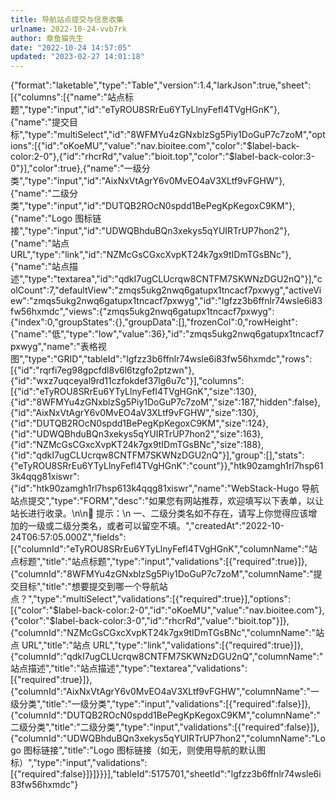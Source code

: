 ```yaml
---
title: 导航站点提交与信息收集
urlname: 2022-10-24-vvb7rk
author: 章鱼猫先生
date: "2022-10-24 14:57:05"
updated: "2023-02-27 14:01:18"
---
```


{"format":"laketable","type":"Table","version":1.4,"larkJson":true,"sheet":\[{"columns":\[{"name":"站点标题","type":"input","id":"eTyROU8SRrEu6YTyLlnyFefl4TVgHGnK"},{"name":"提交目标","type":"multiSelect","id":"8WFMYu4zGNxblzSg5Piy1DoGuP7c7zoM","options":\[{"id":"oKoeMU","value":"nav.bioitee.com","color":"$label-back-color:2-0"},{"id":"rhcrRd","value":"bioit.top","color":"$label-back-color:3-0"}],"color":true},{"name":"一级分类","type":"input","id":"AixNxVtAgrY6v0MvEO4aV3XLtf9vFGHW"},{"name":"二级分类","type":"input","id":"DUTQB2ROcN0spdd1BePegKpKegoxC9KM"},{"name":"Logo 图标链接","type":"input","id":"UDWQBhduBQn3xekys5qYUIRTrUP7hon2"},{"name":"站点 URL","type":"link","id":"NZMcGsCGxcXvpKT24k7gx9tIDmTGsBNc"},{"name":"站点描述","type":"textarea","id":"qdkI7ugCLUcrqw8CNTFM7SKWNzDGU2nQ"}],"colCount":7,"defaultView":"zmqs5ukg2nwq6gatupx1tncacf7pxwyg","activeView":"zmqs5ukg2nwq6gatupx1tncacf7pxwyg","id":"lgfzz3b6ffnlr74wsle6i83fw56hxmdc","views":{"zmqs5ukg2nwq6gatupx1tncacf7pxwyg":{"index":0,"groupStates":{},"groupData":\[],"frozenCol":0,"rowHeight":{"name":"低","type":"low","value":36},"id":"zmqs5ukg2nwq6gatupx1tncacf7pxwyg","name":"表格视图","type":"GRID","tableId":"lgfzz3b6ffnlr74wsle6i83fw56hxmdc","rows":\[{"id":"rqrfi7eg98gpcfdl8v6l6tzgfo2ptzwn"},{"id":"wxz7uqceyal9rd11czfokdef37lg6u7c"}],"columns":\[{"id":"eTyROU8SRrEu6YTyLlnyFefl4TVgHGnK","size":130},{"id":"8WFMYu4zGNxblzSg5Piy1DoGuP7c7zoM","size":187,"hidden":false},{"id":"AixNxVtAgrY6v0MvEO4aV3XLtf9vFGHW","size":130},{"id":"DUTQB2ROcN0spdd1BePegKpKegoxC9KM","size":124},{"id":"UDWQBhduBQn3xekys5qYUIRTrUP7hon2","size":163},{"id":"NZMcGsCGxcXvpKT24k7gx9tIDmTGsBNc","size":188},{"id":"qdkI7ugCLUcrqw8CNTFM7SKWNzDGU2nQ"}],"group":\[],"stats":{"eTyROU8SRrEu6YTyLlnyFefl4TVgHGnK":"count"}},"htk90zamgh1rl7hsp613k4qqg81xiswr":{"id":"htk90zamgh1rl7hsp613k4qqg81xiswr","name":"WebStack-Hugo 导航站点提交","type":"FORM","desc":"如果您有网站推荐，欢迎填写以下表单，以让站长进行收录。\n\n📢 提示：\n 一、二级分类名如不存在，请写上你觉得应该增加的一级或二级分类名，或者可以留空不填。","createdAt":"2022-10-24T06:57:05.000Z","fields":\[{"columnId":"eTyROU8SRrEu6YTyLlnyFefl4TVgHGnK","columnName":"站点标题","title":"站点标题","type":"input","validations":\[{"required":true}]},{"columnId":"8WFMYu4zGNxblzSg5Piy1DoGuP7c7zoM","columnName":"提交目标","title":"想要提交到哪一个导航站点？","type":"multiSelect","validations":\[{"required":true}],"options":\[{"color":"$label-back-color:2-0","id":"oKoeMU","value":"nav.bioitee.com"},{"color":"$label-back-color:3-0","id":"rhcrRd","value":"bioit.top"}]},{"columnId":"NZMcGsCGxcXvpKT24k7gx9tIDmTGsBNc","columnName":"站点 URL","title":"站点 URL","type":"link","validations":\[{"required":true}]},{"columnId":"qdkI7ugCLUcrqw8CNTFM7SKWNzDGU2nQ","columnName":"站点描述","title":"站点描述","type":"textarea","validations":\[{"required":true}]},{"columnId":"AixNxVtAgrY6v0MvEO4aV3XLtf9vFGHW","columnName":"一级分类","title":"一级分类","type":"input","validations":\[{"required":false}]},{"columnId":"DUTQB2ROcN0spdd1BePegKpKegoxC9KM","columnName":"二级分类","title":"二级分类","type":"input","validations":\[{"required":false}]},{"columnId":"UDWQBhduBQn3xekys5qYUIRTrUP7hon2","columnName":"Logo 图标链接","title":"Logo 图标链接（如无，则使用导航的默认图标）","type":"input","validations":\[{"required":false}]}]}}}],"tableId":5175701,"sheetId":"lgfzz3b6ffnlr74wsle6i83fw56hxmdc"}
